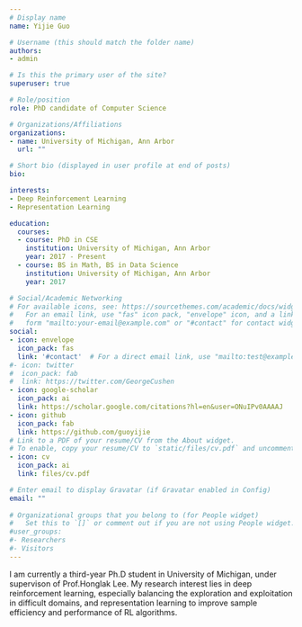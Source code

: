 ```yaml
---
# Display name
name: Yijie Guo

# Username (this should match the folder name)
authors:
- admin

# Is this the primary user of the site?
superuser: true

# Role/position
role: PhD candidate of Computer Science

# Organizations/Affiliations
organizations:
- name: University of Michigan, Ann Arbor
  url: ""

# Short bio (displayed in user profile at end of posts)
bio:

interests:
- Deep Reinforcement Learning
- Representation Learning

education:
  courses:
  - course: PhD in CSE
    institution: University of Michigan, Ann Arbor
    year: 2017 - Present
  - course: BS in Math, BS in Data Science
    institution: University of Michigan, Ann Arbor
    year: 2017

# Social/Academic Networking
# For available icons, see: https://sourcethemes.com/academic/docs/widgets/#icons
#   For an email link, use "fas" icon pack, "envelope" icon, and a link in the
#   form "mailto:your-email@example.com" or "#contact" for contact widget.
social:
- icon: envelope
  icon_pack: fas
  link: '#contact'  # For a direct email link, use "mailto:test@example.org".
#- icon: twitter
#  icon_pack: fab
#  link: https://twitter.com/GeorgeCushen
- icon: google-scholar
  icon_pack: ai
  link: https://scholar.google.com/citations?hl=en&user=ONuIPv0AAAAJ
- icon: github
  icon_pack: fab
  link: https://github.com/guoyijie
# Link to a PDF of your resume/CV from the About widget.
# To enable, copy your resume/CV to `static/files/cv.pdf` and uncomment the lines below.  
- icon: cv
  icon_pack: ai
  link: files/cv.pdf

# Enter email to display Gravatar (if Gravatar enabled in Config)
email: ""
  
# Organizational groups that you belong to (for People widget)
#   Set this to `[]` or comment out if you are not using People widget.  
#user_groups:
#- Researchers
#- Visitors
---
```

I am currently a third-year Ph.D student in University of Michigan, under supervison of Prof.Honglak Lee. My research interest lies in deep reinforcement learning, especially balancing the exploration and exploitation in difficult domains, and representation learning to improve sample efficiency and performance of RL algorithms.

